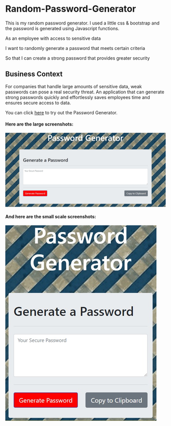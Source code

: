 # Random-Password-Generator
This is my random password generator. I used a little css & bootstrap and the password is generated using Javascript functions.

As an employee with access to sensitive data

I want to randomly generate a password that meets certain criteria 

So that I can create a strong password that provides greater security

## Business Context

For companies that handle large amounts of sensitive data, weak passwords can pose a real security threat. An application that can generate strong passwords quickly and effortlessly saves employees time and ensures secure access to data.

You can click [here](https://mattcluff.github.io/Random-Password-Generator/) to try out the Password Generator.


#### Here are the large screenshots:
![Large Example of Password Generator](https://github.com/mattcluff/Random-Password-Generator/blob/master/assets/images/large-password-generator.jpg)


#### And here are the small scale screenshots:
![Small Screen Shot of Password Generator (Mobile View)](https://github.com/mattcluff/Random-Password-Generator/blob/master/assets/images/small-password-generator.jpg)